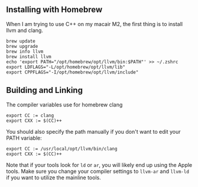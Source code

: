 

## Installing with Homebrew
When I am trying to use C++ on my macair M2, the first thing is to install llvm and clang.

```
brew update
brew upgrade
brew info llvm
brew install llvm
echo 'export PATH="/opt/homebrew/opt/llvm/bin:$PATH"' >> ~/.zshrc
export LDFLAGS="-L/opt/homebrew/opt/llvm/lib"
export CPPFLAGS="-I/opt/homebrew/opt/llvm/include"
```

## Building and Linking
The compiler variables use for homebrew clang
```
export CC := clang
export CXX := $(CC)++
```
You should also specify the path manually if you don't want to edit your PATH
variable:
```
export CC := /usr/local/opt/llvm/bin/clang
export CXX := $(CC)++
```
Note that if your tools look for `ld` or `ar`, you will likely end up using the Apple
tools. Make sure you change your compiler settings to `llvm-ar` and `llvm-ld` if you want
to utilize the mainline tools.
